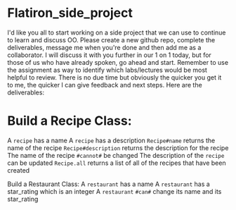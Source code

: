 # Flatiron_side_project
I'd like you all to start working on a side project that we can use to continue to learn and discuss OO. Please create a new github repo, complete the deliverables, message me when you're done and then add me as a collaborator. I will discuss it with you further in our 1 on 1 today, but for those of us who have already spoken, go ahead and start. Remember to use the assignment as way to identify which labs/lectures would be most helpful to review. There is no due time but obviously the quicker you get it to me, the quicker I can give feedback and next steps. Here are the deliverables:

# Build a Recipe Class:
A `recipe` has a name
A `recipe` has a description
`Recipe#name` returns the name of the recipe
`Recipe#description` returns the description for the recipe
The name of the recipe `#cannot#` be changed
The description of the `recipe` can be updated
`Recipe.all` returns a list of all of the recipes that have been created

Build a Restaurant Class:
A `restaurant` has a name
A `restaurant` has a star_rating which is an integer
A `restaurant` `#can#` change its name and its star_rating
